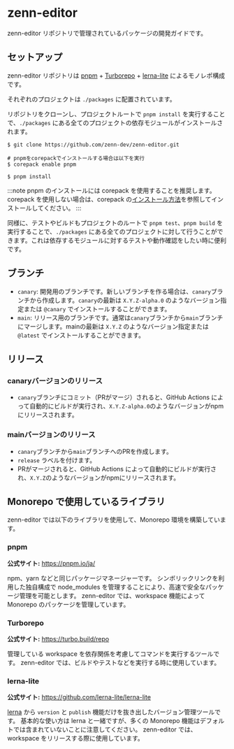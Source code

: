 # zenn-editor

zenn-editor リポジトリで管理されているパッケージの開発ガイドです。

## セットアップ

zenn-editor リポジトリは [pnpm](https://pnpm.io/ja/) + [Turborepo](https://turbo.build/repo) + [lerna-lite](https://github.com/lerna-lite/lerna-lite) によるモノレポ構成です。

それぞれのプロジェクトは `./packages` に配置されています。

リポジトリをクローンし、プロジェクトルートで `pnpm install` を実行することで、`./packages` にある全てのプロジェクトの依存モジュールがインストールされます。

```shell
$ git clone https://github.com/zenn-dev/zenn-editor.git

# pnpmをcorepackでインストールする場合は以下を実行
$ corepack enable pnpm

$ pnpm install
```

:::note
pnpm のインストールには corepack を使用することを推奨します。<br />
corepack を使用しない場合は、corepack の[インストール方法](https://pnpm.io/ja/installation)を参照してインストールしてください。
:::


同様に、テストやビルドもプロジェクトのルートで `pnpm test`、`pnpm build` を実行することで、`./packages` にある全てのプロジェクトに対して行うことができます。これは依存するモジュールに対するテストや動作確認をしたい時に便利です。

## ブランチ

- `canary`: 開発用のブランチです。新しいブランチを作る場合は、`canary`ブランチから作成します。`canary`の最新は `X.Y.Z-alpha.0` のようなバージョン指定または `@canary` でインストールすることができます。
- `main`: リリース用のブランチです。通常は`canary`ブランチから`main`ブランチにマージします。mainの最新は `X.Y.Z` のようなバージョン指定または `@latest` でインストールすることができます。

## リリース

### canaryバージョンのリリース

- `canary`ブランチにコミット（PRがマージ）されると、GitHub Actions によって自動的にビルドが実行され、`X.Y.Z-alpha.0`のようなバージョンがnpmにリリースされます。

### mainバージョンのリリース

- `canary`ブランチから`main`ブランチへのPRを作成します。
- `release` ラベルを付けます。
- PRがマージされると、GitHub Actions によって自動的にビルドが実行され、`X.Y.Z`のようなバージョンがnpmにリリースされます。

## Monorepo で使用しているライブラリ

zenn-editor では以下のライブラリを使用して、Monorepo 環境を構築しています。

### pnpm 

**公式サイト:** https://pnpm.io/ja/

npm、yarn などと同じパッケージマネージャーです。
シンボリックリンクを利用した独自構成で node_modules を管理することにより、高速で安全なパッケージ管理を可能とします。
zenn-editor では、workspace 機能によって Monorepo のパッケージを管理しています。


### Turborepo

**公式サイト:** https://turbo.build/repo

管理している workspace を依存関係を考慮してコマンドを実行するツールです。
zenn-editor では、ビルドやテストなどを実行する時に使用しています。


### lerna-lite

**公式サイト:** https://github.com/lerna-lite/lerna-lite

[lerna](https://lerna.js.org/) から `version` と `publish` 機能だけを抜き出したバージョン管理ツールです。
基本的な使い方は lerna と一緒ですが、多くの Monorepo 機能はデフォルトでは含まれていないことに注意してください。
zenn-editor では、workspace をリリースする際に使用しています。
